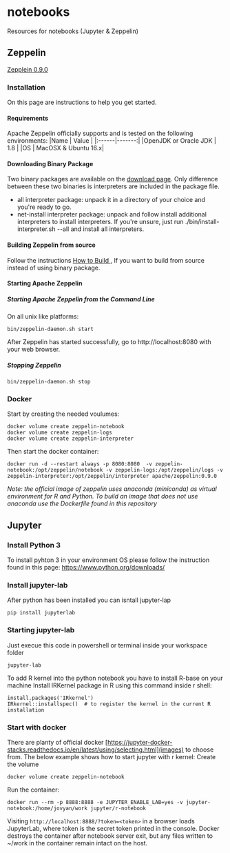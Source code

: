 # notebooks
Resources for notebooks (Jupyter &amp; Zeppelin)

## Zeppelin
[Zepplein 0.9.0](http://zeppelin.apache.org/docs/0.9.0/)

### Installation
On this page are instructions to help you get started.

#### Requirements
Apache Zeppelin officially supports and is tested on the following environments:
|Name   | Value  |
|:------|-------:|
|OpenJDK or Oracle JDK | 1.8 |
|OS                    | MacOSX & Ubuntu 16.x|

#### Downloading Binary Package
Two binary packages are available on the [download page](http://zeppelin.apache.org/download.html). Only difference between these two binaries is interpreters are included in the package file.
* all interpreter package: unpack it in a directory of your choice and you're ready to go.
* net-install interpreter package: unpack and follow install additional interpreters to install interpreters. If you're unsure, just run ./bin/install-interpreter.sh --all and install all interpreters.

#### Building Zeppelin from source
  Follow the instructions [How to Build ](http://zeppelin.apache.org/docs/0.9.0/setup/basics/how_to_build.html), If you want to build from source instead of using binary package.
  
#### Starting Apache Zeppelin
##### Starting Apache Zeppelin from the Command Line
On all unix like platforms:
```
bin/zeppelin-daemon.sh start
```
After Zeppelin has started successfully, go to http://localhost:8080 with your web browser.

##### Stopping Zeppelin
```
bin/zeppelin-daemon.sh stop
```

### Docker
Start by creating the needed voulumes:
```
docker volume create zeppelin-notebook
docker volume create zeppelin-logs
docker volume create zeppelin-interpreter
```
Then start the docker container:
```
docker run -d --restart always -p 8080:8080  -v zeppelin-notebook:/opt/zeppelin/notebook -v zeppelin-logs:/opt/zeppelin/logs -v zeppelin-interpreter:/opt/zeppelin/interpreter apache/zeppelin:0.9.0
```

*Note: the official image of zeppelin uses anaconda (miniconda) as virtual environment for R and Python. 
To build an image that does not use anaconda use the Dockerfile found in this repository*

## Jupyter
### Install Python 3
To install pyhton 3 in your environment OS please follow the instruction found in this page: https://www.python.org/downloads/

### Install jupyter-lab
After python has been installed you can isntall jupyter-lap
```
pip install jupyterlab
```
### Starting jupyter-lab
Just execue this code in powershell or terminal inside your workspace folder
```
jupyter-lab
```
To add R kernel into the python notebook you have to install R-base on your machine
Install IRKernel package in R using this command inside r shell:
```
install.packages('IRkernel')
IRkernel::installspec()  # to register the kernel in the current R installation
```

### Start with docker
There are planty of official docker [https://jupyter-docker-stacks.readthedocs.io/en/latest/using/selecting.html](images) to choose from. The below example shows how to start jupyter with r kernel:
Create the volume
```
docker volume create zeppelin-notebook
```
Run the container:
```
docker run --rm -p 8888:8888 -e JUPYTER_ENABLE_LAB=yes -v jupyter-notebook:/home/jovyan/work jupyter/r-notebook
```
Visiting ``` http://localhost:8888/?token=<token> ``` in a browser loads JupyterLab, where token is the secret token printed in the console.
Docker destroys the container after notebook server exit, but any files written to ~/work in the container remain intact on the host.
